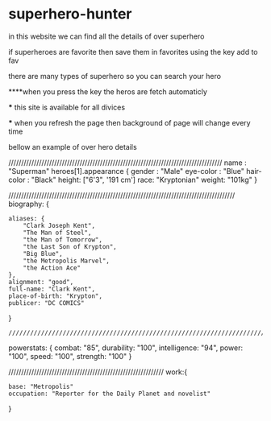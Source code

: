 # superhero-hunter

in this website we can find all the details of over superhero

if superheroes are favorite then save them in favorites using the key add to fav

there are many types of superhero so you can search your hero

\*\*\*\*when you press the key the heros are fetch automaticly

**\*** this site is available for all divices

**\*** when you refresh the page then background of page will change every time

bellow an example of over hero details

////////////////////////////////////////////////////////////////////////////////////
name : "Superman"
heroes[1].appearance
{
gender : "Male"
eye-color : "Blue"
hair-color : "Black"
height: ["6'3", '191 cm']
race: "Kryptonian"
weight: "101kg"
}

/////////////////////////////////////////////////////////////////////////////////////////
biography: {

    aliases: {
        "Clark Joseph Kent",
        "The Man of Steel",
        "the Man of Tomorrow",
        "the Last Son of Krypton",
        "Big Blue",
        "the Metropolis Marvel",
        "the Action Ace"
    },
    alignment: "good",
    full-name: "Clark Kent",
    place-of-birth: "Krypton",
    publicer: "DC COMICS"

}

    ////////////////////////////////////////////////////////////////////////////

powerstats: {
combat: "85",
durability: "100",
intelligence: "94",
power: "100",
speed: "100",
strength: "100"
}

/////////////////////////////////////////////////////////////
work:{

    base: "Metropolis"
    occupation: "Reporter for the Daily Planet and novelist"

}
